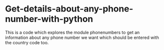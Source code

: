 # Get-details-about-any-phone-number-with-python
This is a code which explores the module phonenumbers to get an information about any phone number we want which should be entered with the country code too.
